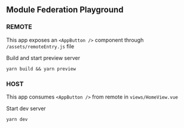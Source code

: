 ## Module Federation Playground

### REMOTE
This app exposes an `<AppButton />` component through `/assets/remoteEntry.js` file

Build and start preview server
```
yarn build && yarn preview
```

### HOST
This app consumes `<AppButton />` from remote in `views/HomeView.vue`

Start dev server
```
yarn dev
```
